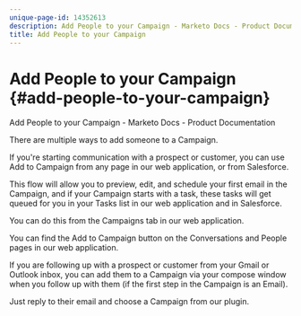 ```yaml
---
unique-page-id: 14352613
description: Add People to your Campaign - Marketo Docs - Product Documentation
title: Add People to your Campaign
---
```


# Add People to your Campaign {#add-people-to-your-campaign}

Add People to your Campaign - Marketo Docs - Product Documentation

There are multiple ways to add someone to a Campaign.

If you're starting communication with a prospect or customer, you can use Add to Campaign&nbsp;from any page in our web application, or from Salesforce.

This flow will allow you to preview, edit, and schedule your first email in the Campaign, and if your Campaign starts with a task, these tasks will get queued for you in your Tasks list in our web application and in Salesforce.

You can do this from the Campaigns tab in our web application.

You can find the Add to Campaign button on the Conversations and People pages in our web application.

If you are following up with a prospect or customer from your Gmail or Outlook inbox, you can add them to a Campaign via your compose window when you follow up with them (if the first step in the Campaign is an Email).&nbsp;

Just reply to their email and choose a Campaign from our plugin.
